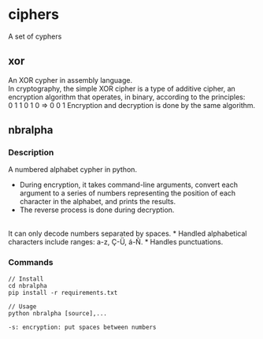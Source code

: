 # ciphers
A set of cyphers

## xor
An XOR cypher in assembly language.<br />
In cryptography, the simple XOR cipher is a type of additive
cipher, an encryption algorithm that operates, in binary,
according to the principles:<br />
   0 1 1
   0 1 0
=> 0 0 1
Encryption and decryption is done by the same algorithm.


## nbralpha

### Description
A numbered alphabet cypher in python.
* During encryption, it takes command-line arguments, convert each argument to a series of numbers representing the position of each character in the alphabet, and prints the results.
* The reverse process is done during decryption.<br />
<br />
It can only decode numbers separated by spaces.
* Handled alphabetical characters include ranges: a-z, Ç-Ü, á-Ñ.
* Handles punctuations.

### Commands
```
// Install
cd nbralpha
pip install -r requirements.txt

// Usage
python nbralpha [source],...

-s: encryption: put spaces between numbers

```
